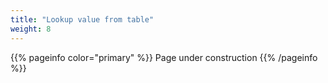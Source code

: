 ```yaml
---
title: "Lookup value from table"
weight: 8
---
```


{{% pageinfo color="primary" %}}
Page under construction
{{% /pageinfo %}}

